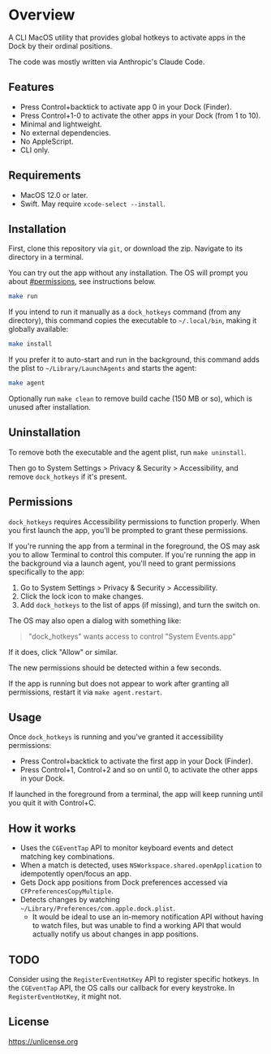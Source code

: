 # Overview

A CLI MacOS utility that provides global hotkeys to activate apps in the Dock by their ordinal positions.

The code was mostly written via Anthropic's Claude Code.

## Features

* Press Control+backtick to activate app 0 in your Dock (Finder).
* Press Control+1-0 to activate the other apps in your Dock (from 1 to 10).
* Minimal and lightweight.
* No external dependencies.
* No AppleScript.
* CLI only.

## Requirements

* MacOS 12.0 or later.
* Swift. May require `xcode-select --install`.

## Installation

First, clone this repository via `git`, or download the zip. Navigate to its directory in a terminal.

You can try out the app without any installation. The OS will prompt you about [#permissions](#permissions), see instructions below.

```sh
make run
```

If you intend to run it manually as a `dock_hotkeys` command (from any directory), this command copies the executable to `~/.local/bin`, making it globally available:

```sh
make install
```

If you prefer it to auto-start and run in the background, this command adds the plist to `~/Library/LaunchAgents` and starts the agent:

```sh
make agent
```

Optionally run `make clean` to remove build cache (150 MB or so), which is unused after installation.

## Uninstallation

To remove both the executable and the agent plist, run `make uninstall`.

Then go to System Settings > Privacy & Security > Accessibility, and remove `dock_hotkeys` if it's present.

## Permissions

`dock_hotkeys` requires Accessibility permissions to function properly. When you first launch the app, you'll be prompted to grant these permissions.

If you're running the app from a terminal in the foreground, the OS may ask you to allow Terminal to control this computer. If you're running the app in the background via a launch agent, you'll need to grant permissions specifically to the app:

1. Go to System Settings > Privacy & Security > Accessibility.
2. Click the lock icon to make changes.
3. Add `dock_hotkeys` to the list of apps (if missing), and turn the switch on.

The OS may also open a dialog with something like:

> "dock_hotkeys" wants access to control "System Events.app"

If it does, click "Allow" or similar.

The new permissions should be detected within a few seconds.

If the app is running but does not appear to work after granting all permissions, restart it via `make agent.restart`.

## Usage

Once `dock_hotkeys` is running and you've granted it accessibility permissions:

* Press Control+backtick to activate the first app in your Dock (Finder).
* Press Control+1, Control+2 and so on until 0, to activate the other apps in your Dock.

If launched in the foreground from a terminal, the app will keep running until you quit it with Control+C.

## How it works

* Uses the `CGEventTap` API to monitor keyboard events and detect matching key combinations.
* When a match is detected, uses `NSWorkspace.shared.openApplication` to idempotently open/focus an app.
* Gets Dock app positions from Dock preferences accessed via `CFPreferencesCopyMultiple`.
* Detects changes by watching `~/Library/Preferences/com.apple.dock.plist`.
  * It would be ideal to use an in-memory notification API without having to watch files, but was unable to find a working API that would actually notify us about changes in app positions.

## TODO

Consider using the `RegisterEventHotKey` API to register specific hotkeys. In the `CGEventTap` API, the OS calls our callback for every keystroke. In `RegisterEventHotKey`, it might not.

## License

https://unlicense.org
